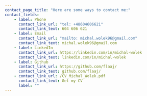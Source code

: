 ```yaml
---
contact_page_title: "Here are some ways to contact me:"
contact_fields:
    - label: Phone
      contact_link_url: "tel: +48604606621"
      contact_link_text: 604 606 621
    - label: Email
      contact_link_url: "mailto: michal.wolek96@gmail.com"
      contact_link_text: michal.wolek96@gmail.com
    - label: LinkedIn
      contact_link_url: https://linkedin.com/in/michal-wolek
      contact_link_text: linkedin.com/in/michal-wolek
    - label: Github
      contact_link_url: https://github.com/flaaj/
      contact_link_text: github.com/flaaj/
    - contact_link_url: /CV_Michal_Wolek.pdf
      contact_link_text: Get my CV
      label: ""
---
```


